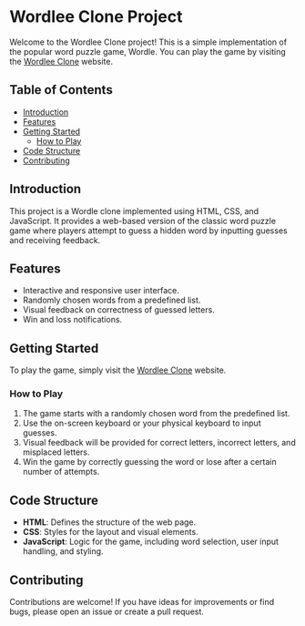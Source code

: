 # Wordlee Clone Project

Welcome to the Wordlee Clone project! This is a simple implementation of the popular word puzzle game, Wordle. You can play the game by visiting the [Wordlee Clone](https://umesh550.github.io/wordlee-clone/) website.

## Table of Contents

- [Introduction](#introduction)
- [Features](#features)
- [Getting Started](#getting-started)
  - [How to Play](#how-to-play)
- [Code Structure](#code-structure)
- [Contributing](#contributing)

## Introduction

This project is a Wordle clone implemented using HTML, CSS, and JavaScript. It provides a web-based version of the classic word puzzle game where players attempt to guess a hidden word by inputting guesses and receiving feedback.

## Features

- Interactive and responsive user interface.
- Randomly chosen words from a predefined list.
- Visual feedback on correctness of guessed letters.
- Win and loss notifications.

## Getting Started

To play the game, simply visit the [Wordlee Clone](https://umesh550.github.io/wordlee-clone/) website.

### How to Play

1. The game starts with a randomly chosen word from the predefined list.
2. Use the on-screen keyboard or your physical keyboard to input guesses.
3. Visual feedback will be provided for correct letters, incorrect letters, and misplaced letters.
4. Win the game by correctly guessing the word or lose after a certain number of attempts.

## Code Structure

- **HTML**: Defines the structure of the web page.
- **CSS**: Styles for the layout and visual elements.
- **JavaScript**: Logic for the game, including word selection, user input handling, and styling.

## Contributing

Contributions are welcome! If you have ideas for improvements or find bugs, please open an issue or create a pull request.
